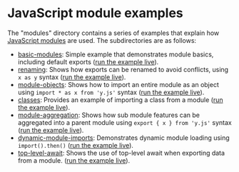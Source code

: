 # JavaScript module examples
The "modules" directory contains a series of examples that explain how [JavaScript modules](https://developer.mozilla.org/en-US/docs/Web/JavaScript/Guide/Modules) are used. The subdirectories are as follows:

* [basic-modules](basic-modules): Simple example that demonstrates module basics, including default exports ([run the example live](http://xiaoyuan0203.github.io/js-examples/module-examples/basic-modules)).
* [renaming](renaming): Shows how exports can be renamed to avoid conflicts, using `x as y` syntax ([run the example live](http://xiaoyuan0203.github.io/js-examples/module-examples/renaming)).
* [module-objects](module-objects): Shows how to import an entire module as an object using `import * as x from 'y.js'` syntax ([run the example live](http://xiaoyuan0203.github.io/js-examples/module-examples/module-objects)).
* [classes](classes): Provides an example of importing a class from a module ([run the example live](http://xiaoyuan0203.github.io/js-examples/module-examples/classes)).
* [module-aggregation](module-aggregation): Shows how sub module features can be aggregated into a parent module using `export { x } from 'y.js'` syntax ([run the example live](http://xiaoyuan0203.github.io/js-examples/module-examples/module-aggregation)).
* [dynamic-module-imports](dynamic-module-imports): Demonstrates dynamic module loading using `import().then()` ([run the example live](http://xiaoyuan0203.github.io/js-examples/module-examples/dynamic-module-imports)).
* [top-level-await](top-level-await): Shows the use of top-level await when exporting data from a module. ([run the example live](https://xiaoyuan0203.github.io/js-examples/module-examples/top-level-await/)).
